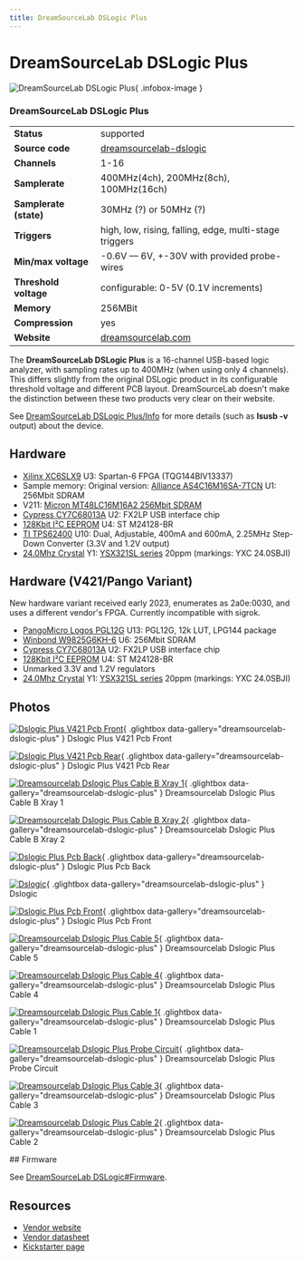 ```yaml
---
title: DreamSourceLab DSLogic Plus
---
```


# DreamSourceLab DSLogic Plus

<div class="infobox" markdown>

![DreamSourceLab DSLogic Plus](./img/Dslogic_plus_V421_pcb_front.jpg){ .infobox-image }

### DreamSourceLab DSLogic Plus

| | |
|---|---|
| **Status** | supported |
| **Source code** | [dreamsourcelab-dslogic](https://github.com/OpenTraceLab/OpenTraceCapture/tree/main/src/hardware/dreamsourcelab-dslogic) |
| **Channels** | 1-16 |
| **Samplerate** | 400MHz(4ch), 200MHz(8ch), 100MHz(16ch) |
| **Samplerate (state)** | 30MHz (?) or 50MHz (?) |
| **Triggers** | high, low, rising, falling, edge, multi-stage triggers |
| **Min/max voltage** | -0.6V — 6V, +-30V with provided probe-wires |
| **Threshold voltage** | configurable: 0-5V (0.1V increments) |
| **Memory** | 256MBit |
| **Compression** | yes |
| **Website** | [dreamsourcelab.com](http://www.dreamsourcelab.com/dslogic.html) |

</div>

The **DreamSourceLab DSLogic Plus** is a 16-channel USB-based logic analyzer, with sampling rates up to 400MHz (when using only 4 channels). This differs slightly from the original DSLogic product in its configurable threshold voltage and different PCB layout. DreamSourceLab doesn't make the distinction between these two products very clear on their website.

See [DreamSourceLab DSLogic Plus/Info](https://sigrok.org/wiki/DreamSourceLab_DSLogic_Plus/Info) for more details (such as **lsusb -v** output) about the device.

## Hardware
- [Xilinx XC6SLX9](http://www.xilinx.com/products/silicon-devices/fpga/spartan-6/) U3: Spartan-6 FPGA (TQG144BIV13337)
- Sample memory:
Original version: [Alliance AS4C16M16SA-7TCN](https://www.alliancememory.com/wp-content/uploads/pdf/dram/256Mb-AS4C16M16SA-C&I_V3.0_March%202015.pdf) U1: 256Mbit SDRAM
- V211: [Micron MT48LC16M16A2 256Mbit SDRAM](https://www.micron.com/~/media/Documents/Products/Data%20Sheet/DRAM/256Mb_sdr.pdf)
- [Cypress CY7C68013A](http://www.cypress.com/?mpn=CY7C68013A-56PVXC) U2: FX2LP USB interface chip
- [128Kbit I²C EEPROM](http://www.st.com/content/ccc/resource/technical/document/datasheet/59/05/c9/5b/7b/41/48/b6/CD00259167.pdf/files/CD00259167.pdf/jcr:content/translations/en.CD00259167.pdf) U4: ST M24128-BR
- [TI TPS62400](http://www.ti.com/product/TPS62400) U10: Dual, Adjustable, 400mA and 600mA, 2.25MHz Step-Down Converter (3.3V and 1.2V output)
- [24.0Mhz Crystal](http://file1.jzsc8.com/mallpropdf/16/04/28/151237988.pdf) Y1: [YSX321SL series](http://www.yxc.hk/u_file/product/17_08_22/YSX321SL.pdf) 20ppm (markings: YXC 24.0SBJI)
## Hardware (V421/Pango Variant)

New hardware variant received early 2023, enumerates as 2a0e:0030, and uses a different vendor's FPGA. Currently incompatible with sigrok.

- [PangoMicro Logos PGL12G](https://www-pangomicro-com.translate.goog/procenter/detail4.html?_x_tr_sl=auto&_x_tr_tl=en&_x_tr_hl=en&_x_tr_pto=wapp) U13: PGL12G, 12k LUT, LPG144 package
- [Winbond W9825G6KH-6](https://www.winbond.com/resource-files/w9825g6kh_a04.pdf) U6: 256Mbit SDRAM
- [Cypress CY7C68013A](http://www.cypress.com/?mpn=CY7C68013A-56PVXC) U2: FX2LP USB interface chip
- [128Kbit I²C EEPROM](http://www.st.com/content/ccc/resource/technical/document/datasheet/59/05/c9/5b/7b/41/48/b6/CD00259167.pdf/files/CD00259167.pdf/jcr:content/translations/en.CD00259167.pdf) U4: ST M24128-BR
- Unmarked 3.3V and 1.2V regulators
- [24.0Mhz Crystal](http://file1.jzsc8.com/mallpropdf/16/04/28/151237988.pdf) Y1: [YSX321SL series](http://www.yxc.hk/u_file/product/17_08_22/YSX321SL.pdf) 20ppm (markings: YXC 24.0SBJI)

## Photos

<div class="photo-grid" markdown>

[![Dslogic Plus V421 Pcb Front](./img/Dslogic_plus_V421_pcb_front.jpg)](./img/Dslogic_plus_V421_pcb_front.jpg "Dslogic Plus V421 Pcb Front"){ .glightbox data-gallery="dreamsourcelab-dslogic-plus" }
<span class="caption">Dslogic Plus V421 Pcb Front</span>

[![Dslogic Plus V421 Pcb Rear](./img/Dslogic_plus_V421_pcb_rear.jpg)](./img/Dslogic_plus_V421_pcb_rear.jpg "Dslogic Plus V421 Pcb Rear"){ .glightbox data-gallery="dreamsourcelab-dslogic-plus" }
<span class="caption">Dslogic Plus V421 Pcb Rear</span>

[![Dreamsourcelab Dslogic Plus Cable B Xray 1](./img/Dreamsourcelab_dslogic_plus_cable_B_xray_1.jpg)](./img/Dreamsourcelab_dslogic_plus_cable_B_xray_1.jpg "Dreamsourcelab Dslogic Plus Cable B Xray 1"){ .glightbox data-gallery="dreamsourcelab-dslogic-plus" }
<span class="caption">Dreamsourcelab Dslogic Plus Cable B Xray 1</span>

[![Dreamsourcelab Dslogic Plus Cable B Xray 2](./img/Dreamsourcelab_dslogic_plus_cable_B_xray_2.jpg)](./img/Dreamsourcelab_dslogic_plus_cable_B_xray_2.jpg "Dreamsourcelab Dslogic Plus Cable B Xray 2"){ .glightbox data-gallery="dreamsourcelab-dslogic-plus" }
<span class="caption">Dreamsourcelab Dslogic Plus Cable B Xray 2</span>

[![Dslogic Plus Pcb Back](./img/Dslogic_plus_pcb_back.jpg)](./img/Dslogic_plus_pcb_back.jpg "Dslogic Plus Pcb Back"){ .glightbox data-gallery="dreamsourcelab-dslogic-plus" }
<span class="caption">Dslogic Plus Pcb Back</span>

[![Dslogic](./img/DSLogic.png)](./img/DSLogic.png "Dslogic"){ .glightbox data-gallery="dreamsourcelab-dslogic-plus" }
<span class="caption">Dslogic</span>

[![Dslogic Plus Pcb Front](./img/Dslogic_plus_pcb_front.jpg)](./img/Dslogic_plus_pcb_front.jpg "Dslogic Plus Pcb Front"){ .glightbox data-gallery="dreamsourcelab-dslogic-plus" }
<span class="caption">Dslogic Plus Pcb Front</span>

[![Dreamsourcelab Dslogic Plus Cable 5](./img/Dreamsourcelab_dslogic_plus_cable_5.jpg)](./img/Dreamsourcelab_dslogic_plus_cable_5.jpg "Dreamsourcelab Dslogic Plus Cable 5"){ .glightbox data-gallery="dreamsourcelab-dslogic-plus" }
<span class="caption">Dreamsourcelab Dslogic Plus Cable 5</span>

[![Dreamsourcelab Dslogic Plus Cable 4](./img/Dreamsourcelab_dslogic_plus_cable_4.jpg)](./img/Dreamsourcelab_dslogic_plus_cable_4.jpg "Dreamsourcelab Dslogic Plus Cable 4"){ .glightbox data-gallery="dreamsourcelab-dslogic-plus" }
<span class="caption">Dreamsourcelab Dslogic Plus Cable 4</span>

[![Dreamsourcelab Dslogic Plus Cable 1](./img/Dreamsourcelab_dslogic_plus_cable_1.jpg)](./img/Dreamsourcelab_dslogic_plus_cable_1.jpg "Dreamsourcelab Dslogic Plus Cable 1"){ .glightbox data-gallery="dreamsourcelab-dslogic-plus" }
<span class="caption">Dreamsourcelab Dslogic Plus Cable 1</span>

[![Dreamsourcelab Dslogic Plus Probe Circuit](./img/Dreamsourcelab_dslogic_plus_probe_circuit.png)](./img/Dreamsourcelab_dslogic_plus_probe_circuit.png "Dreamsourcelab Dslogic Plus Probe Circuit"){ .glightbox data-gallery="dreamsourcelab-dslogic-plus" }
<span class="caption">Dreamsourcelab Dslogic Plus Probe Circuit</span>

[![Dreamsourcelab Dslogic Plus Cable 3](./img/Dreamsourcelab_dslogic_plus_cable_3.jpg)](./img/Dreamsourcelab_dslogic_plus_cable_3.jpg "Dreamsourcelab Dslogic Plus Cable 3"){ .glightbox data-gallery="dreamsourcelab-dslogic-plus" }
<span class="caption">Dreamsourcelab Dslogic Plus Cable 3</span>

[![Dreamsourcelab Dslogic Plus Cable 2](./img/Dreamsourcelab_dslogic_plus_cable_2.jpg)](./img/Dreamsourcelab_dslogic_plus_cable_2.jpg "Dreamsourcelab Dslogic Plus Cable 2"){ .glightbox data-gallery="dreamsourcelab-dslogic-plus" }
<span class="caption">Dreamsourcelab Dslogic Plus Cable 2</span>

</div>
## Firmware

See [DreamSourceLab DSLogic#Firmware](https://sigrok.org/wiki/DreamSourceLab_DSLogic#Firmware).

## Resources
- [Vendor website](http://www.dreamsourcelab.com)
- [Vendor datasheet](https://www.dreamsourcelab.com/doc/DSLogic_Plus_Datasheet.pdf)
- [Kickstarter page](https://www.kickstarter.com/projects/dreamsourcelab/dslogic-multifunction-instruments-for-everyone)

